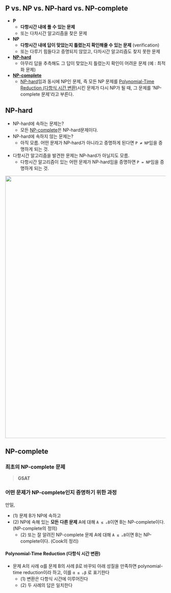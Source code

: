 ## P vs. NP vs. NP-hard vs. NP-complete

- **P**
  - **다항시간 내에 풀 수 있는 문제**
  - 또는 다차시간 알고리즘을 찾은 문제
- **NP**
  - **다항시간 내에 답이 맞았는지 틀렸는지 확인해줄 수 있는 문제** (verification)
  - 또는 다루기 힘들다고 증명되지 않았고, 다차시간 알고리즘도 찾지 못한 문제
- [**NP-hard**](#np-hard)
  - 아무리 답을 추측해도 그 답이 맞았는지 틀렸는지 확인이 어려운 문제 (예 : 최적화 문제)
- [**NP-complete**](#np-complete)
  - [NP-hard](#np-hard)임과 동시에 NP인 문제, 즉 모든 NP 문제를 [Polynomial-Time Reduction (다항식 시간 변환)](#polynomial-time-reduction-다항식-시간-변환)시킨 문제가 다시 NP가 될 때, 그 문제를 'NP-complete 문제'라고 부른다.

## NP-hard

- NP-hard에 속하는 문제는?
  - 모든 [NP-complete](#np-complete)은 NP-hard문제이다.
- NP-hard에 속하지 않는 문제는?
  - 아직 모름. 어떤 문제가 NP-hard가 아니라고 증명하게 된다면 `P ≠ NP`임을 증명하게 되는 것.
- 다항시간 알고리즘을 발견한 문제는 NP-hard가 아닐지도 모름.
  - 다항시간 알고리즘이 있는 어떤 문제가 NP-hard임을 증명하면 `P = NP`임을 증명하게 되는 것.

<img width="822" src="https://user-images.githubusercontent.com/73745836/172292609-ef9d1ba5-6e8e-48a3-a5c9-dda3f566619c.png">

## NP-complete

### 최초의 NP-complete 문제

> **GSAT**

### 어떤 문제가 NP-complete인지 증명하기 위한 과정

만일,

- (1) 문제 B가 NP에 속하고
- (2) NP에 속해 있는 **모든 다른 문제** A에 대해 `A ≤ ₚB`이면 B는 NP-complete이다. (NP-complete의 정의)
  - (2) 또는 잘 알려진 NP-complete 문제 A에 대해 `A ≤ ₚB`이면 B는 NP-complete이다. (Cook의 정리)

#### Polynomial-Time Reduction (다항식 시간 변환)

- 문제 A의 사례 α를 문제 B의 사례 β로 바꾸되 아래 성질을 만족하면 polynomial-time reduction이라 하고, 이를 `α ≤ ₚβ` 로 표기한다
  - (1) 변환은 다항식 시간에 이루어진다
  - (2) 두 사례의 답은 일치한다
